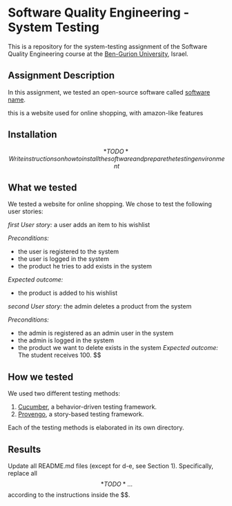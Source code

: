 # Software Quality Engineering - System Testing
This is a repository for the system-testing assignment of the Software Quality Engineering course at the [Ben-Gurion University](https://in.bgu.ac.il/), Israel.

## Assignment Description
In this assignment, we tested an open-source software called [software name](https://www.opencart.com/).

this is a website used for online shopping, with amazon-like features

## Installation
$$*TODO* Write instructions on how to install the software and prepare the testing environment$$

## What we tested
We tested a website for online shopping. We chose to test the following user stories: 

*first User story:* a user adds an item to his wishlist

*Preconditions:* 
- the user is registered to the system
- the user is logged in the system
- the product he tries to add exists in the system

*Expected outcome:* 
- the product is added to his wishlist

*second User story:* the admin deletes a product from the system

*Preconditions:* 
- the admin is registered as an admin user in the system
- the admin is logged in the system
- the product we want to delete exists in the system
*Expected outcome:* The student receives 100.
$$

## How we tested
We used two different testing methods:
1. [Cucumber](https://cucumber.io/), a behavior-driven testing framework.
2. [Provengo](https://provengo.tech/), a story-based testing framework.

Each of the testing methods is elaborated in its own directory. 

## Results
Update all README.md files (except for d-e, see Section 1). Specifically, replace all $$*TODO*…$$ according to the instructions inside the $$.
